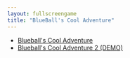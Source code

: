 ```yaml
---
layout: fullscreengame
title: "BlueBall's Cool Adventure"
---
```


<ul>
    <li><a href="blueball1/">Blueball's Cool Adventure</a></li>
    <li><a href="blueball2/">Blueball's Cool Adventure 2 (DEMO)</a></li>

</ul>
